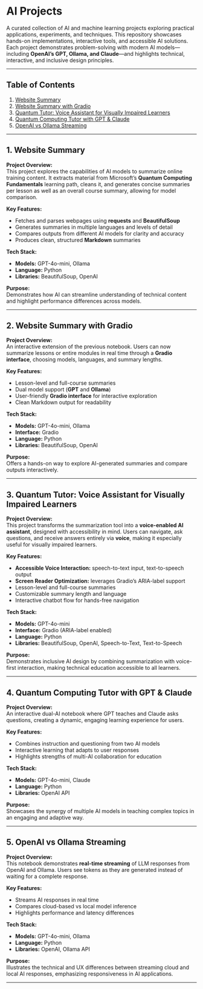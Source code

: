 # AI Projects

A curated collection of AI and machine learning projects exploring practical applications, experiments, and techniques. This repository showcases hands-on implementations, interactive tools, and accessible AI solutions. Each project demonstrates problem-solving with modern AI models—including **OpenAI’s GPT, Ollama, and Claude**—and highlights technical, interactive, and inclusive design principles.

---

## Table of Contents

1. [Website Summary](#1-website-summary)  
2. [Website Summary with Gradio](#2-website-summary-with-gradio)  
3. [Quantum Tutor: Voice Assistant for Visually Impaired Learners](#3-quantum-tutor-voice-assistant-for-visually-impaired-learners)  
4. [Quantum Computing Tutor with GPT & Claude](#4-quantum-computing-tutor-with-gpt--claude)  
5. [OpenAI vs Ollama Streaming](#5-openai-vs-ollama-streaming)  

---

## 1. Website Summary

**Project Overview:**  
This project explores the capabilities of AI models to summarize online training content. It extracts material from Microsoft’s **Quantum Computing Fundamentals** learning path, cleans it, and generates concise summaries per lesson as well as an overall course summary, allowing for model comparison.

**Key Features:**  
- Fetches and parses webpages using **requests** and **BeautifulSoup**  
- Generates summaries in multiple languages and levels of detail  
- Compares outputs from different AI models for clarity and accuracy  
- Produces clean, structured **Markdown** summaries  

**Tech Stack:**  
- **Models:** GPT-4o-mini, Ollama  
- **Language:** Python  
- **Libraries:** BeautifulSoup, OpenAI  

**Purpose:**  
Demonstrates how AI can streamline understanding of technical content and highlight performance differences across models.  

---

## 2. Website Summary with Gradio

**Project Overview:**  
An interactive extension of the previous notebook. Users can now summarize lessons or entire modules in real time through a **Gradio interface**, choosing models, languages, and summary lengths.

**Key Features:**  
- Lesson-level and full-course summaries  
- Dual model support (**GPT** and **Ollama**)  
- User-friendly **Gradio interface** for interactive exploration  
- Clean Markdown output for readability  

**Tech Stack:**  
- **Models:** GPT-4o-mini, Ollama  
- **Interface:** Gradio  
- **Language:** Python  
- **Libraries:** BeautifulSoup, OpenAI  

**Purpose:**  
Offers a hands-on way to explore AI-generated summaries and compare outputs interactively.  

---

## 3. Quantum Tutor: Voice Assistant for Visually Impaired Learners

**Project Overview:**  
This project transforms the summarization tool into a **voice-enabled AI assistant**, designed with accessibility in mind. Users can navigate, ask questions, and receive answers entirely via **voice**, making it especially useful for visually impaired learners.

**Key Features:**  
- **Accessible Voice Interaction:** speech-to-text input, text-to-speech output  
- **Screen Reader Optimization:** leverages Gradio’s ARIA-label support  
- Lesson-level and full-course summaries  
- Customizable summary length and language  
- Interactive chatbot flow for hands-free navigation  

**Tech Stack:**  
- **Models:** GPT-4o-mini  
- **Interface:** Gradio (ARIA-label enabled)  
- **Language:** Python  
- **Libraries:** BeautifulSoup, OpenAI, Speech-to-Text, Text-to-Speech  

**Purpose:**  
Demonstrates inclusive AI design by combining summarization with voice-first interaction, making technical education accessible to all learners.  

---

## 4. Quantum Computing Tutor with GPT & Claude

**Project Overview:**  
An interactive dual-AI notebook where GPT teaches and Claude asks questions, creating a dynamic, engaging learning experience for users.

**Key Features:**  
- Combines instruction and questioning from two AI models  
- Interactive learning that adapts to user responses  
- Highlights strengths of multi-AI collaboration for education  

**Tech Stack:**  
- **Models:** GPT-4o-mini, Claude  
- **Language:** Python  
- **Libraries:** OpenAI API  

**Purpose:**  
Showcases the synergy of multiple AI models in teaching complex topics in an engaging and adaptive way.  

---

## 5. OpenAI vs Ollama Streaming

**Project Overview:**  
This notebook demonstrates **real-time streaming** of LLM responses from OpenAI and Ollama. Users see tokens as they are generated instead of waiting for a complete response.

**Key Features:**  
- Streams AI responses in real time  
- Compares cloud-based vs local model inference  
- Highlights performance and latency differences  

**Tech Stack:**  
- **Models:** GPT-4o-mini, Ollama  
- **Language:** Python  
- **Libraries:** OpenAI, Ollama API  

**Purpose:**  
Illustrates the technical and UX differences between streaming cloud and local AI responses, emphasizing responsiveness in AI applications.  

---